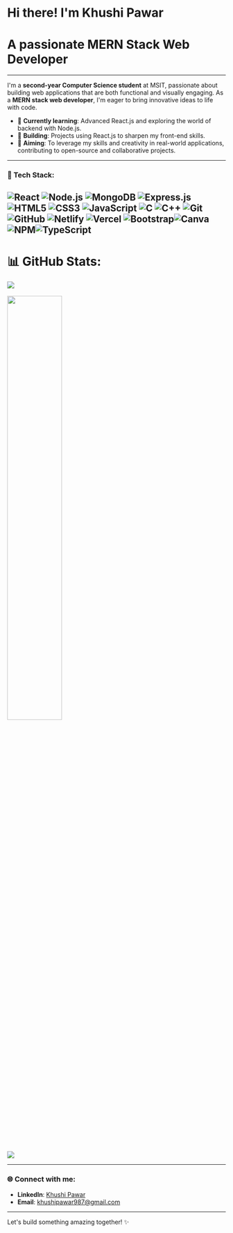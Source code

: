 # Hi there!  I'm Khushi Pawar
# A passionate **MERN Stack Web Developer**

---


I'm a **second-year Computer Science student** at MSIT, passionate about building web applications that are both functional and visually engaging. As a **MERN stack web developer**, I'm eager to bring innovative ideas to life with code.

- 🌱 **Currently learning**: Advanced React.js and exploring the world of backend with Node.js.
- 🔨 **Building**: Projects using React.js to sharpen my front-end skills.
- 🚀 **Aiming**: To leverage my skills and creativity in real-world applications, contributing to open-source and collaborative projects.

---

### 🚀 Tech Stack:

![React](https://img.shields.io/badge/-React-61DAFB?style=flat&logo=react&logoColor=white)
![Node.js](https://img.shields.io/badge/-Node.js-339933?style=flat&logo=node.js&logoColor=white)
![MongoDB](https://img.shields.io/badge/-MongoDB-47A248?style=flat&logo=mongodb&logoColor=white)
![Express.js](https://img.shields.io/badge/-Express.js-000000?style=flat&logo=express&logoColor=white)
![HTML5](https://img.shields.io/badge/-HTML5-E34F26?style=flat&logo=html5&logoColor=white)
![CSS3](https://img.shields.io/badge/-CSS3-1572B6?style=flat&logo=css3&logoColor=white)
![JavaScript](https://img.shields.io/badge/-JavaScript-F7DF1E?style=flat&logo=javascript&logoColor=black)
![C](https://img.shields.io/badge/-C-A8B9CC?style=flat&logo=c&logoColor=white)
![C++](https://img.shields.io/badge/-C++-00599C?style=flat&logo=c%2B%2B&logoColor=white)
![Git](https://img.shields.io/badge/-Git-F05032?style=flat&logo=git&logoColor=white)
![GitHub](https://img.shields.io/badge/-GitHub-181717?style=flat&logo=github&logoColor=white)
![Netlify](https://img.shields.io/badge/netlify-%23000000.svg?style=flat&logo=netlify&logoColor=#00C7B7) ![Vercel](https://img.shields.io/badge/vercel-%23000000.svg?style=flat&logo=vercel&logoColor=white) ![Bootstrap](https://img.shields.io/badge/bootstrap-%238511FA.svg?style=flat&logo=bootstrap&logoColor=white)![Canva](https://img.shields.io/badge/Canva-%2300C4CC.svg?style=flat&logo=Canva&logoColor=white)
 ![NPM](https://img.shields.io/badge/NPM-%23CB3837.svg?style=flat&logo=npm&logoColor=white)![TypeScript](https://img.shields.io/badge/typescript-%23007ACC.svg?style=flat&logo=typescript&logoColor=white)
---
# 📊 GitHub Stats:

![](https://github-readme-stats.vercel.app/api?username=khushipawar37&theme=gruvbox&hide_border=true&include_all_commits=false&count_private=false)<br/><br/>
<img align="center" width="50%" src="https://streak-stats.demolab.com/?user=khushipawar37&theme=merko&hide_border=true"> <br/><br/>
![](https://github-readme-stats.vercel.app/api/top-langs/?username=Khushipawar37&theme=dark&hide_border=false&include_all_commits=false&count_private=false&layout=compact)

---

### 🌐 Connect with me:

- **LinkedIn**: [Khushi Pawar](https://www.linkedin.com/in/khushi-pawar-2823952b0)
- **Email**: khushipawar987@gmail.com

---

Let's build something amazing together! ✨
